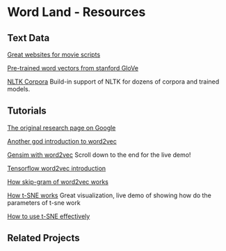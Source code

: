 # Word Land  -  Resources



## Text Data

[Great websites for movie scripts](https://www.springfieldspringfield.co.uk/movie_scripts.php)

[Pre-trained word vectors from stanford GloVe](https://nlp.stanford.edu/projects/glove/)

[NLTK Corpora](http://www.nltk.org/nltk_data/) Build-in support of NLTK for dozens of corpora and trained models.

## Tutorials

[The original research page on Google](https://code.google.com/archive/p/word2vec/)

[Another god introduction to word2vec](https://blog.acolyer.org/2016/04/21/the-amazing-power-of-word-vectors/)

[Gensim with word2vec](https://rare-technologies.com/word2vec-tutorial/) Scroll down to the end for the live demo!

[Tensorflow word2vec introduction](https://www.tensorflow.org/tutorials/word2vec)

[How skip-gram of word2vec works](http://mccormickml.com/2016/04/19/word2vec-tutorial-the-skip-gram-model/)

[How t-SNE works](http://scienceai.github.io/tsne-js/) Great visualization, live demo of showing how do the parameters of t-sne work

[How to use t-SNE effectively](https://distill.pub/2016/misread-tsne/)

## Related Projects